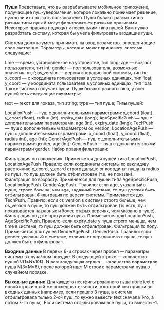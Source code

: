 **Пуши**
Представьте, что вы разрабатываете мобильное приложение, получающее пуш-уведомления, которое локально принимает решение, нужно ли их показать пользователю. Пуши бывают разных типов, разные типы пушей могут фильтроваться разными правилами. Некоторые правила подходят к нескольким типа пушей. Вам нужно разработать систему, которая бы умела фильтровать входящие пуши.

Система должна уметь принимать на вход параметры, определяющие свое состояние. Параметры, которые может принимать система следующие:

time — время, установленное на устройстве, тип long;
age — возраст пользователя, тип int;
gender — пол пользователя, возможные значения: m, f;
os_version — версия операционной системы, тип int;
x_coord — x координата пользователя в условных единицах, тип float;
y_coord — y координата пользователя в условных единицах, тип float.
Также система получает пуши. Пуши бывают разного типа, у всех пушей есть следующие параметры:

text — текст для показа, тип string;
type — тип пуша;
Типы пушей:

LocationPush — пуш с дополнительными параметрами: x_coord (float), y_coord (float), radius (int), expiry_date (long);
AgeSpecificPush — пуш с дополнительными параметрами: age (int), expiry_date (long);
TechPush — пуш с дополнительным параметром os_version;
LocationAgePush — пуш с дополнительными параметрами: x_coord (float), y_coord (float), radius (int), age (int);
GenderAgePush — пуш с дополнительными параметрами: gender, age (int);
GenderPush — пуш с дополнительными параметрами gender.
Набор правил фильтрации:

Фильтрация по положению. Применяется для пушей типа LocationPush, LocationAgePush. Правило: если координаты системы по евклидову расстоянию x_coord, y_coord строго дальше от координат пуша на radius из пуша, то пуш должен быть отфильтрован (т.е. не показан).
Фильтрация по возрасту. Применяется для пушей типа AgeSpecificPush, LocationAgePush, GenderAgePush. Правило: если age, указанный в пуше, строго больше, чем age, заданный системе, то пуш должен быть отфильтрован.
Фильтрация по версии системы. Применяется для TechPush. Правило: если os_version в системе строго больше, чем os_version в пуше, то пуш должен быть отфильтрован (то есть, пуш показывается на равных и более старых версиях, чем указано в пуше).
Фильтрация по дате протухания пуша. Применяется для LocationPush, AgeSpecificPush. Правило: если expiry_date у пуша строго меньше, чем time в системе, то пуш должен быть отфильтрован.
Фильтрация по полу. Применяется для пушей GenderAgePush, GenderPush. Правило: если gender, указанный в системе, отличен от переданного в пуше, то пуш должен быть отфильтрован.

**Входные данные**
В первых 6-и строках через пробел — параметры системы в случайном порядке.
В следующей строке — количество пушей N(1≤N≤105).
N раз: следующая строка — количество параметров пуша M(3≤M≤6), после которой идет M строк с параметрами пуша в случайном порядке.

**Выходные данные**
Для каждого неотфильтрованного пуша поле text с новой строки в той же последовательности, в которой они пришли во входных данных (например, если пришло 3 пуша, а система отфильтровала только 2-ой пуш, то нужно вывести text сначала 1-го, а потом 3-го пуша).
Если система отфильтровала все пуши, то вывести -1.
